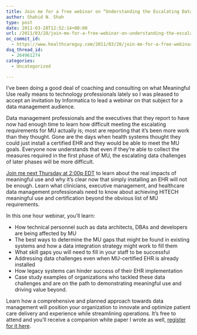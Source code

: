 ```yaml
---
title: Join me for a free webinar on “Understanding the Escalating Data Challenges of Meaningful Use” on Thursday, April 7th
author: Shahid N. Shah
type: post
date: 2011-03-28T12:52:14+00:00
url: /2011/03/28/join-me-for-a-free-webinar-on-understanding-the-escalating-data-challenges-of-meaningful-use-on-thursday-april-7th/
oc_commit_id:
  - https://www.healthcareguy.com/2011/03/28/join-me-for-a-free-webinar-on-understanding-the-escalating-data-challenges-of-meaningful-use-on-thursday-april-7th/1478770731
dsq_thread_id:
  - 264961274
categories:
  - Uncategorized

---
```

<div>
  <p>
    I&#8217;ve been doing a good deal of coaching and consulting on what Meaningful Use really means to technology professionals lately so I was pleased to accept an invitation by Informatica to lead a webinar on that subject for a data management audience.
  </p>
  
  <p>
    Data management professionals and the executives that they report to have now had enough time to learn how difficult meeting the escalating requirements for MU actually is; most are reporting that it&#8217;s been more work than they thought. Gone are the days when health systems thought they could just install a certified EHR and they would be able to meet the MU goals. Everyone now understands that even if they&#8217;re able to collect the measures required in the first phase of MU, the escalating data challenges of later phases will be more difficult.
  </p>
  
  <p>
    <a href="http://vip.informatica.com/?elqPURLPage=8634">Join me next Thursday at 2:00p EDT</a> to learn about the real impacts of meaningful use and why it&#8217;s clear now that simply installing an EHR will not be enough. Learn what clinicians, executive management, and healthcare data management professionals need to know about achieving HITECH meaningful use and certification beyond the obvious list of MU requirements.
  </p>
  
  <p>
    In this one hour webinar, you’ll learn:
  </p>
  
  <ul>
    <li>
      How technical personnel such as data architects, DBAs and developers are being affected by MU
    </li>
    <li>
      The best ways to determine the MU gaps that might be found in existing systems and how a data integration strategy might work to fill them
    </li>
    <li>
      What skill gaps you will need to fill in your staff to be successful
    </li>
    <li>
      Addressing data challenges even when MU-certified EHR is already installed
    </li>
    <li>
      How legacy systems can hinder success of their EHR implementation
    </li>
    <li>
      Case study examples of organizations who tackled these data challenges and are on the path to demonstrating meaningful use and driving value beyond.
    </li>
  </ul>
  
  <p>
    Learn how a comprehensive and planned approach towards data management will position your organization to innovate and optimize patient care delivery and experience while streamlining operations. It&#8217;s free to attend and you&#8217;ll receive a companion white paper I wrote as well, <a href="http://vip.informatica.com/?elqPURLPage=8634">register for it here</a>.
  </p>
</div>